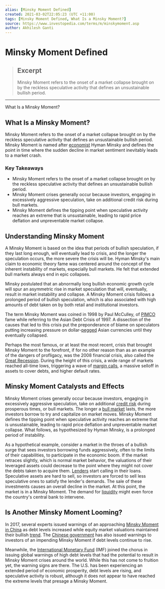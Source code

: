```yaml
---
alias: [Minsky Moment Defined]
created: 2021-03-02T22:05:23 (UTC +11:00)
tags: [Minsky Moment Defined, What Is a Minsky Moment?]
source: https://www.investopedia.com/terms/m/minskymoment.asp
author: Akhilesh Ganti
---
```


# Minsky Moment Defined

> ## Excerpt
> Minsky Moment refers to the onset of a market collapse brought on by the reckless speculative activity that defines an unsustainable bullish period.

---

What Is a Minsky Moment?
## What Is a Minsky Moment?

Minsky Moment refers to the onset of a market collapse brought on by the reckless speculative activity that defines an unsustainable bullish period. Minsky Moment is named after [economist](https://www.investopedia.com/terms/e/economist.asp) Hyman Minsky and defines the point in time where the sudden decline in market sentiment inevitably leads to a market crash.

### Key Takeaways

-   Minsky Moment refers to the onset of a market collapse brought on by the reckless speculative activity that defines an unsustainable bullish period.
-   Minsky Moment crises generally occur because investors, engaging in excessively aggressive speculation, take on additional credit risk during bull markets.
-   Minsky Moment defines the tipping point when speculative activity reaches an extreme that is unsustainable, leading to rapid price deflation and unpreventable market collapse.

## Understanding Minsky Moment

A Minsky Moment is based on the idea that periods of bullish speculation, if they last long enough, will eventually lead to crisis, and the longer the speculation occurs, the more severe the crisis will be. Hyman Minsky's main claim to economic theory fame was centered around the concept of the inherent instability of markets, especially bull markets. He felt that extended bull markets always end in epic collapses.

Minsky postulated that an abnormally long bullish economic growth cycle will spur an asymmetric rise in market speculation that will, eventually, result in market instability and collapse. A Minsky Moment crisis follows a prolonged period of bullish speculation, which is also associated with high amounts of debt taken on by both retail and institutional investors.

The term Minsky Moment was coined in 1998 by Paul McCulley, of [PIMCO](https://www.investopedia.com/terms/p/pimco.asp) fame while referring to the Asian Debt Crisis of 1997. A dissection of the causes that led to this crisis put the preponderance of blame on speculators putting increasing pressure on dollar-[pegged](https://www.investopedia.com/terms/c/currency-peg.asp) Asian currencies until they eventually collapsed.

Perhaps the most famous, or at least the most recent, crisis that brought Minsky Moment to the forefront, if for no other reason than as an example of the dangers of profligacy, was the 2008 financial crisis, also called the [Great Recession](https://www.investopedia.com/terms/g/great-recession.asp). During the height of this crisis, a wide range of markets reached all-time lows, triggering a wave of [margin calls](https://www.investopedia.com/terms/m/margincall.asp), a massive selloff in assets to cover debts, and higher default rates.

## Minsky Moment Catalysts and Effects

Minsky Moment crises generally occur because investors, engaging in excessively aggressive speculation, take on additional [credit risk](https://www.investopedia.com/terms/c/creditrisk.asp) during prosperous times, or bull markets. The longer a [bull market](https://www.investopedia.com/terms/b/bullmarket.asp) lasts, the more investors borrow to try and capitalize on market moves. Minsky Moment defines the tipping point when speculative activity reaches an extreme that is unsustainable, leading to rapid price deflation and unpreventable market collapse. What follows, as hypothesized by Hyman Minsky, is a prolonged period of instability.

As a hypothetical example, consider a market in the throes of a bullish surge that sees investors borrowing funds aggressively, often to the limits of their capabilities, to participate in the economic boom. If the market retraces slightly, which is normal market behavior, the valuations of their leveraged assets could decrease to the point where they might not cover the debts taken to acquire them. [Lenders](https://www.investopedia.com/terms/l/lender.asp) start calling in their loans. Speculative assets are hard to sell, so investors are forced to sell less speculative ones to satisfy the lender's demands. The sale of these investments causes an overall decline in the market. At this point, the market is in a Minsky Moment. The demand for [liquidity](https://www.investopedia.com/terms/l/liquidity.asp) might even force the country's central bank to intervene.

## Is Another Minsky Moment Looming?

In 2017, several experts issued warnings of an approaching [Minsky Moment in China](https://www.reuters.com/article/us-china-congress-debt-minskymoment/china-central-bank-warns-against-minsky-moment-due-to-excessive-optimism-idUSKBN1CO0D6) as debt levels increased while equity market valuations maintained their bullish [trend](https://www.investopedia.com/terms/t/trend.asp). The [Chinese government](https://www.bloomberg.com/tosv2.html?vid=&uuid=fcbac250-4050-11e9-a1e8-79e50ade9932&url=L25ld3MvYXJ0aWNsZXMvMjAxNy0xMC0yNS8tbWluc2t5LW1vbWVudC1oYW5ncy1vdmVyLXdvcmxkLXN3aW1taW5nLWluLWRlYnQtcXVpY2t0YWtlLXEtYQ==) has also issued warnings to investors of an impending Minsky Moment if debt levels continue to rise.

Meanwhile, the [International Monetary Fund](https://www.investopedia.com/terms/i/imf.asp) (IMF) joined the chorus in issuing global warnings of high debt levels that had the potential to result in Minsky Moment crises around the world. While this has not come to fruition yet, the warning signs are there. The U.S. has been experiencing an extended period of economic prosperity, debt levels are rising, and speculative activity is robust, although it does not appear to have reached the extreme levels that presage a Minsky Moment.
